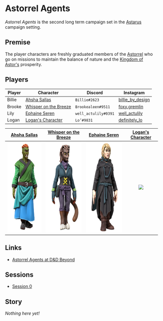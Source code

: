 # Astorrel Agents

*Astorrel Agents* is the second long term campaign set in the [Astarus](../../astarus/README.md) campaign setting.

## Premise

The player characters are freshly graduated members of the [Astorrel](../../astarus/civilisations/kingdom-of-astor/organisations/astorrel/README.md) who go on missions to maintain the balance of nature and the [Kingdom of Astor's](../../astarus/civilisations/kingdom-of-astor/README.md) prosperity.

## Players

| Player | Character | Discord | Instagram |
| --- | --- | --- | ---|
| Billie | [Ahsha Sallas](../../astarus/people/ahsha-sallas.md) | `Billie#2623` | [billie_by_design](https://www.instagram.com/billie_by_design/) |
| Brooke | [Whisper on the Breeze](../../astarus/people/whisper-on-the-breeze.md) | `Brookealeen#9511` | [foxy.gremlin](https://www.instagram.com/foxy.gremlin/) |
| Lily | [Ephaine Seren](../../astarus/people/ephaine-seren.md) | `well_actulily#0391` | [well_actulily](https://www.instagram.com/well_actulily/) |
| Logan | [Logan's Character](../../astarus/people/logans-character.md) | `Lo’#9831` | [definitely_lo](https://www.instagram.com/definitely_lo/) |

| [Ahsha Sallas](../../astarus/people/ahsha-sallas.md) | [Whisper on the Breeze](../../astarus/people/whisper-on-the-breeze.md) | [Ephaine Seren](../../astarus/people/ephaine-seren.md) | [Logan's Character](../../astarus/people/logans-character.md) |
|:---:|:---:|:---:|:---:|
| <img src="../../images/people/ahsha-sallas.png" height="300" /> | <img src="../../images/people/whisper-on-the-breeze.png" height="300" /> | <img src="../../images/people/ephaine-seren.png" height="300" /> | <img src="../../images/people/logans-character.png" height="300" /> |

## Links

- [Astorrel Agents at D&D Beyond](https://www.dndbeyond.com/campaigns/1620558)

## Sessions

- [Session 0](sessions/0.md)

## Story

*Nothing here yet!*
